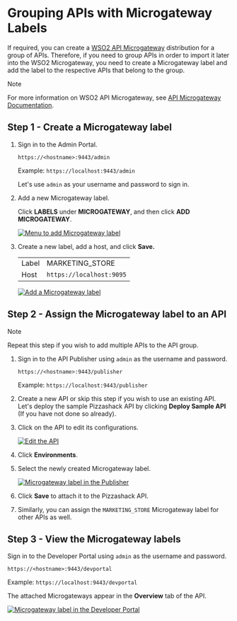 # Grouping APIs with Microgateway Labels

If required, you can create a [WSO2 API Microgateway](https://wso2.com/api-management/api-microgateway/) distribution for a group of APIs. Therefore, if you need to group APIs in order to import it later into the WSO2 Microgateway, you need to create a Microgateway label and add the label to the respective APIs that belong to the group.

<html>
<div class="admonition note">
<p class="admonition-title">Note</p>
<p>For more information on WSO2 API Microgateway, see <a href="https://docs.wso2.com/display/MG300/API+Microgateway+Documentation">API Microgateway Documentation</a>.</p>
</div> 
</html>

## Step 1 - Create a Microgateway label

1.  Sign in to the Admin Portal.
     
     `https://<hostname>:9443/admin` 
   
     Example: `https://localhost:9443/admin`

     Let's use `admin` as your username and password to sign in.

2.  Add a new Microgateway label.

     Click **LABELS** under **MICROGATEWAY**, and then click **ADD MICROGATEWAY**.

     [![Menu to add Microgateway label]({{base_path}}/assets/img/learn/add-microgateway-label-menu.png)]({{base_path}}/assets/img/learn/add-microgateway-label-menu.png)

3.  Create a new label, add a host, and click **Save.**

     <table>
     <tr>
     <td>Label
     </td>
      <td>
     MARKETING_STORE
     </td>
     </tr>
     <tr>
     <td>Host
     </td>
     <td><code>https://localhost:9095</code>
     </td>
     </tr>
     </table>

     [![Add a Microgateway label]({{base_path}}/assets/img/learn/add-microgateway-label.png)]({{base_path}}/assets/img/learn/add-microgateway-label.png)

## Step 2 - Assign the Microgateway label to an API

<html>
<div class="admonition note">
<p class="admonition-title">Note</p>
<p>Repeat this step if you wish to add multiple APIs to the API group.</p>
</div> 
</html>

1.  Sign in to the API Publisher using `admin` as the username and password.

     `https://<hostname>:9443/publisher` 
   
     Example: `https://localhost:9443/publisher`

2.  Create a new API or skip this step if you wish to use an existing API.
     Let's deploy the sample Pizzashack API by clicking **Deploy Sample API** (If you have not done so already).

3.  Click on the API to edit its configurations.

    [![Edit the API]({{base_path}}/assets/img/learn/select-api.png)]({{base_path}}/assets/img/learn/select-api.png)

4.  Click **Environments**.

5.  Select the newly created Microgateway label.

    [![Microgateway label in the Publisher]({{base_path}}/assets/img/learn/Microgateway-label-publisher.png)]({{base_path}}/assets/img/learn/Microgateway-label-publisher.png)

6.  Click **Save** to attach it to the Pizzashack API.

7. Similarly, you can assign the `MARKETING_STORE` Microgateway label for other APIs as well.

## Step 3 - View the Microgateway labels

Sign in to the Developer Portal using `admin` as the username and password.

`https://<hostname>:9443/devportal` 
   
Example: `https://localhost:9443/devportal`

The attached Microgateways appear in the **Overview** tab of the API.

[![Microgateway label in the Developer Portal]({{base_path}}/assets/img/learn/Microgateway-label-devportal.png)]({{base_path}}/assets/img/learn/Microgateway-label-devportal.png)


